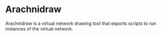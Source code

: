 Arachnidraw
===========

Arachnidraw is a virtual network drawing tool that exports scripts to run instances of the virtual network.
